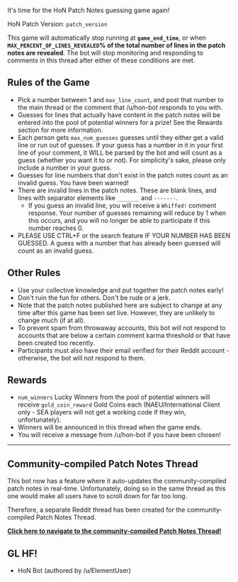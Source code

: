 It's time for the HoN Patch Notes guessing game again!

HoN Patch Version: `patch_version`

This game will automatically stop running at **`game_end_time`**, or when **`MAX_PERCENT_OF_LINES_REVEALED`% of the total number of lines in the patch notes are revealed**. The bot will stop monitoring and responding to comments in this thread after either of these conditions are met.

## Rules of the Game

- Pick a number between 1 and `max_line_count`, and post that number to the main thread or the comment that /u/hon-bot responds to you with.
- Guesses for lines that actually have content in the patch notes will be entered into the pool of potential winners for a prize! See the Rewards section for more information.
- Each person gets `max_num_guesses` guesses until they either get a valid line or run out of guesses. If your guess has a number in it in your first line of your comment, it WILL be parsed by the bot and will count as a guess (whether you want it to or not). For simplicity's sake, please only include a number in your guess.
- Guesses for line numbers that don't exist in the patch notes count as an invalid guess. You have been warned!
- There are invalid lines in the patch notes. These are blank lines, and lines with separator elements like `_______` and `-------`.
  - If you guess an invalid line, you will receive a `Whiffed!` comment response. Your number of guesses remaining will reduce by 1 when this occurs, and you will no longer be able to participate if this number reaches 0.
- PLEASE USE CTRL+F or the search feature IF YOUR NUMBER HAS BEEN GUESSED. A guess with a number that has already been guessed will count as an invalid guess.

## Other Rules

- Use your collective knowledge and put together the patch notes early!
- Don't ruin the fun for others. Don't be rude or a jerk.
- Note that the patch notes published here are subject to change at any time after this game has been set live. However, they are unlikely to change much (if at all).
- To prevent spam from throwaway accounts, this bot will not respond to accounts that are below a certain comment karma threshold or that have been created too recently.
- Participants must also have their email verified for their Reddit account - otherwise, the bot will not respond to them.

## Rewards

- `num_winners` Lucky Winners from the pool of potential winners will receive `gold_coin_reward` Gold Coins each (NAEU/International Client only - SEA players will not get a working code if they win, unfortunately).
- Winners will be announced in this thread when the game ends.
- You will receive a message from /u/hon-bot if you have been chosen!

---

## Community-compiled Patch Notes Thread

This bot now has a feature where it auto-updates the community-compiled patch notes in real-time. Unfortunately, doing so in the same thread as this one would make all users have to scroll down for far too long.

Therefore, a separate Reddit thread has been created for the community-compiled Patch Notes Thread.

**[Click here to navigate to the community-compiled Patch Notes Thread!](#community-patch-notes-thread-url)**

## GL HF!

- HoN Bot (authored by /u/ElementUser)
